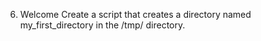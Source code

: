 6. Welcome
Create a script that creates a directory named my_first_directory in the /tmp/ directory.

